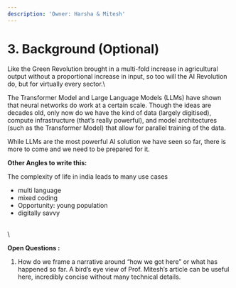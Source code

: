 ```yaml
---
description: 'Owner: Harsha & Mitesh'
---
```


# 3. Background (Optional)

Like the Green Revolution brought in a multi-fold increase in agricultural output without a proportional increase in input, so too will the AI Revolution do, but for virtually every sector.\


The Transformer Model and Large Language Models (LLMs) have shown that neural networks do work at a certain scale. Though the ideas are decades old, only now do we have the kind of data (largely digitised), compute infrastructure (that’s really powerful), and model architectures (such as the Transformer Model) that allow for parallel training of the data.&#x20;



While LLMs are the most powerful AI solution we have seen so far, there is more to come and we need to be prepared for it.



**Other Angles to write this:**&#x20;

The complexity of life in india leads to many use cases

* multi language
* mixed coding
* Opportunity: young population
* digitally savvy

\
\


**Open Questions :**&#x20;

1. How do we frame a narrative around “how we got here” or what has happened so far. A bird’s eye view of Prof. Mitesh’s article can be useful here, incredibly concise without many technical details.
